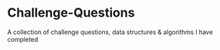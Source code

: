 # Challenge-Questions
A collection of challenge questions, data structures &amp; algorithms I have completed  
